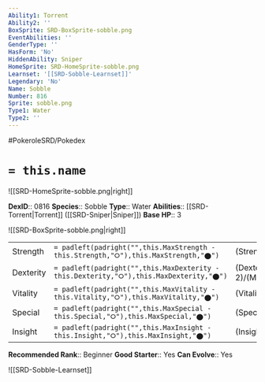 ```yaml
---
Ability1: Torrent
Ability2: ''
BoxSprite: SRD-BoxSprite-sobble.png
EventAbilities: ''
GenderType: ''
HasForm: 'No'
HiddenAbility: Sniper
HomeSprite: SRD-HomeSprite-sobble.png
Learnset: '[[SRD-Sobble-Learnset]]'
Legendary: 'No'
Name: Sobble
Number: 816
Sprite: sobble.png
Type1: Water
Type2: ''
---
```


#PokeroleSRD/Pokedex

# `= this.name`

![[SRD-HomeSprite-sobble.png|right]]

**DexID**:: 0816
**Species**:: Sobble
**Type**:: Water
**Abilities**:: [[SRD-Torrent|Torrent]] ([[SRD-Sniper|Sniper]])
**Base HP**:: 3

![[SRD-BoxSprite-sobble.png|right]]

|           |                                                                                        |                                          |
| --------- | -------------------------------------------------------------------------------------- | ---------------------------------------- |
| Strength  | `= padleft(padright("",this.MaxStrength - this.Strength,"⭘"),this.MaxStrength,"⬤")`    | (Strength::1)/(MaxStrength::3)   |
| Dexterity | `= padleft(padright("",this.MaxDexterity - this.Dexterity,"⭘"),this.MaxDexterity,"⬤")` | (Dexterity:: 2)/(MaxDexterity::5) |
| Vitality  | `= padleft(padright("",this.MaxVitality - this.Vitality,"⭘"),this.MaxVitality,"⬤")`    | (Vitality::1)/(MaxVitality::3)   |
| Special   | `= padleft(padright("",this.MaxSpecial - this.Special,"⭘"),this.MaxSpecial,"⬤")`       | (Special::2)/(MaxSpecial::5)     |
| Insight   | `= padleft(padright("",this.MaxInsight - this.Insight,"⭘"),this.MaxInsight,"⬤")`       | (Insight::1)/(MaxInsight::3)     |

**Recommended Rank**:: Beginner
**Good Starter**:: Yes
**Can Evolve**:: Yes

![[SRD-Sobble-Learnset]]